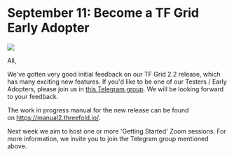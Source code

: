 # September 11: Become a TF Grid Early Adopter

![](threefold__earlyadopter.jpeg  )

All,

We've gotten very good initial feedback on our TF Grid 2.2 release, which has many exciting new features. If you'd like to be one of our Testers / Early Adopters, please join us in [this Telegram group](https://t.me/joinchat/BwOvOxxgK59GmRoZ2_sM0w). We will be looking forward to your feedback.

The work in progress manual for the new release can be found on https://manual2.threefold.io/.

Next week we aim to host one or more 'Getting Started' Zoom sessions. For more information, we invite you to join the Telegram group mentioned above.
